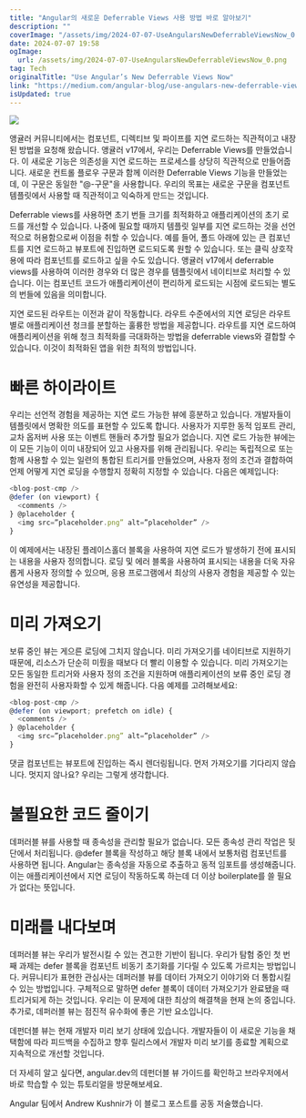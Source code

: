 ```yaml
---
title: "Angular의 새로운 Deferrable Views 사용 방법 바로 알아보기"
description: ""
coverImage: "/assets/img/2024-07-07-UseAngularsNewDeferrableViewsNow_0.png"
date: 2024-07-07 19:58
ogImage: 
  url: /assets/img/2024-07-07-UseAngularsNewDeferrableViewsNow_0.png
tag: Tech
originalTitle: "Use Angular’s New Deferrable Views Now"
link: "https://medium.com/angular-blog/use-angulars-new-deferrable-views-now-20ca9f64f1e5"
isUpdated: true
---
```






<img src="/assets/img/2024-07-07-UseAngularsNewDeferrableViewsNow_0.png" />

앵귤러 커뮤니티에서는 컴포넌트, 디렉티브 및 파이프를 지연 로드하는 직관적이고 내장된 방법을 요청해 왔습니다. 앵귤러 v17에서, 우리는 Deferrable Views를 만들었습니다. 이 새로운 기능은 의존성을 지연 로드하는 프로세스를 상당히 직관적으로 만들어줍니다. 새로운 컨트롤 플로우 구문과 함께 이러한 Deferrable Views 기능을 만들었는데, 이 구문은 동일한 "@-구문"을 사용합니다. 우리의 목표는 새로운 구문을 컴포넌트 템플릿에서 사용할 때 직관적이고 익숙하게 만드는 것입니다.

Deferrable views를 사용하면 초기 번들 크기를 최적화하고 애플리케이션의 초기 로드를 개선할 수 있습니다. 나중에 필요할 때까지 템플릿 일부를 지연 로드하는 것을 선언적으로 허용함으로써 이점을 취할 수 있습니다. 예를 들어, 폴드 아래에 있는 큰 컴포넌트를 지연 로드하고 뷰포트에 진입하면 로드되도록 원할 수 있습니다. 또는 클릭 상호작용에 따라 컴포넌트를 로드하고 싶을 수도 있습니다. 앵귤러 v17에서 deferrable views를 사용하여 이러한 경우와 더 많은 경우를 템플릿에서 네이티브로 처리할 수 있습니다. 이는 컴포넌트 코드가 애플리케이션이 편리하게 로드되는 시점에 로드되는 별도의 번들에 있음을 의미합니다.

지연 로드된 라우트는 이전과 같이 작동합니다. 라우트 수준에서의 지연 로딩은 라우트별로 애플리케이션 청크를 분할하는 훌륭한 방법을 제공합니다. 라우트를 지연 로드하여 애플리케이션을 위해 청크 최적화를 극대화하는 방법을 deferrable views와 결합할 수 있습니다. 이것이 최적화된 앱을 위한 최적의 방법입니다.

<div class="content-ad"></div>

# 빠른 하이라이트

우리는 선언적 경험을 제공하는 지연 로드 가능한 뷰에 흥분하고 있습니다. 개발자들이 템플릿에서 명확한 의도를 표현할 수 있도록 합니다. 사용자가 지루한 동적 임포트 관리, 교차 옵저버 사용 또는 이벤트 핸들러 추가할 필요가 없습니다. 지연 로드 가능한 뷰에는 이 모든 기능이 이미 내장되어 있고 사용자를 위해 관리됩니다. 우리는 독립적으로 또는 함께 사용할 수 있는 일련의 통합된 트리거를 만들었으며, 사용자 정의 조건과 결합하여 언제 어떻게 지연 로딩을 수행할지 정확히 지정할 수 있습니다. 다음은 예제입니다:

```js
<blog-post-cmp />
@defer (on viewport) {
  <comments />
} @placeholder {
  <img src=”placeholder.png” alt=”placeholder” />
}
```

이 예제에서는 내장된 플레이스홀더 블록을 사용하여 지연 로드가 발생하기 전에 표시되는 내용을 사용자 정의합니다. 로딩 및 에러 블록을 사용하여 표시되는 내용을 더욱 자유롭게 사용자 정의할 수 있으며, 응용 프로그램에서 최상의 사용자 경험을 제공할 수 있는 유연성을 제공합니다.

<div class="content-ad"></div>

# 미리 가져오기

보류 중인 뷰는 게으른 로딩에 그치지 않습니다. 미리 가져오기를 네이티브로 지원하기 때문에, 리소스가 단순히 미뤘을 때보다 더 빨리 이용할 수 있습니다. 미리 가져오기는 모든 동일한 트리거와 사용자 정의 조건을 지원하며 애플리케이션의 보류 중인 로딩 경험을 완전히 사용자화할 수 있게 해줍니다. 다음 예제를 고려해보세요:

```js
<blog-post-cmp />
@defer (on viewport; prefetch on idle) {
  <comments />
} @placeholder {
  <img src=”placeholder.png” alt=”placeholder” />
}
```

댓글 컴포넌트는 뷰포트에 진입하는 즉시 렌더링됩니다. 먼저 가져오기를 기다리지 않습니다. 멋지지 않나요? 우리는 그렇게 생각합니다.

<div class="content-ad"></div>

# 불필요한 코드 줄이기

데퍼러블 뷰를 사용할 때 종속성을 관리할 필요가 없습니다. 모든 종속성 관리 작업은 뒷단에서 처리됩니다. @defer 블록을 작성하고 해당 블록 내에서 보통처럼 컴포넌트를 사용하면 됩니다. Angular는 종속성을 자동으로 추출하고 동적 임포트를 생성해줍니다. 이는 애플리케이션에서 지연 로딩이 작동하도록 하는데 더 이상 boilerplate를 쓸 필요가 없다는 뜻입니다.

# 미래를 내다보며

데퍼러블 뷰는 우리가 발전시킬 수 있는 견고한 기반이 됩니다. 우리가 탐험 중인 첫 번째 과제는 defer 블록을 컴포넌트 비동기 초기화를 기다릴 수 있도록 가르치는 방법입니다. 커뮤니티가 표현한 관심사는 데퍼러블 뷰를 데이터 가져오기 이야기와 더 통합시킬 수 있는 방법입니다. 구체적으로 말하면 defer 블록이 데이터 가져오기가 완료됐을 때 트리거되게 하는 것입니다. 우리는 이 문제에 대한 최상의 해결책을 현재 논의 중입니다. 추가로, 데퍼러블 뷰는 점진적 유수화에 좋은 기반 요소입니다.

<div class="content-ad"></div>

데펀더블 뷰는 현재 개발자 미리 보기 상태에 있습니다. 개발자들이 이 새로운 기능을 채택함에 따라 피드백을 수집하고 향후 릴리스에서 개발자 미리 보기를 종료할 계획으로 지속적으로 개선할 것입니다.

더 자세히 알고 싶다면, angular.dev의 데펀더블 뷰 가이드를 확인하고 브라우저에서 바로 학습할 수 있는 튜토리얼을 방문해보세요.

Angular 팀에서 Andrew Kushnir가 이 블로그 포스트를 공동 저술했습니다.